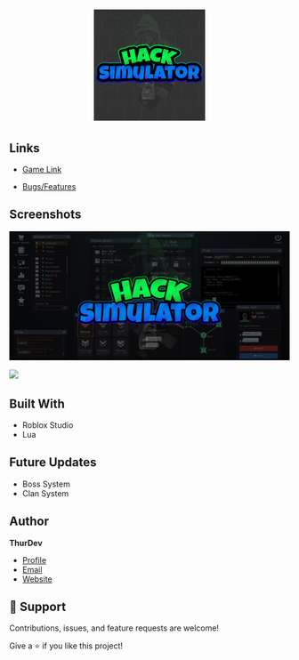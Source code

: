 <h1 align="center">
    <img src="./assets/images/logo.png" style="width: 200px;">
</h1>

<p align="center"><project-description></p>

## Links

- [Game Link](<https://www.roblox.com/games/8972048507/Hack-Simulator-2x-Coins> "Game Link")

- [Bugs/Features](https://github.com/thurdev/RobloxHackSimulatorGAME/issues "Issues Page")

## Screenshots

![](./assets/images/banner.png)

![](/screenshots/3.png)

## Built With

- Roblox Studio
- Lua

## Future Updates

- Boss System
- Clan System 

## Author

**ThurDev**

- [Profile](https://github.com/thurdev "ThurDev")
- [Email](mailto:britesarthur@gmail.com?subject=Hi "Hi!")
- [Website](https://thur.dev "Welcome")

## 🤝 Support

Contributions, issues, and feature requests are welcome!

Give a ⭐️ if you like this project!